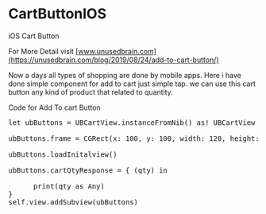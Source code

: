 # CartButtonIOS
iOS Cart Button

For More Detail visit [www.unusedbrain.com](https://unusedbrain.com/blog/2019/08/24/add-to-cart-button/)




Now a days all types of shopping are done by mobile apps. Here i have done simple component for add to cart just simple tap.  we can use this cart button any kind of product that related to quantity.  

Code for Add To cart Button

<pre>
let ubButtons = UBCartView.instanceFromNib() as! UBCartView

ubButtons.frame = CGRect(x: 100, y: 100, width: 120, height: 40)

ubButtons.loadInitalview()

ubButtons.cartQtyResponse = { (qty) in

      print(qty as Any)
}
self.view.addSubview(ubButtons)
</pre>

